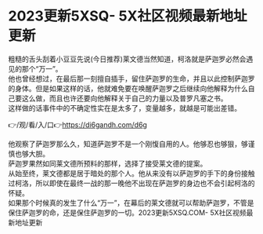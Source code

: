 # 2023更新5XSQ- 5X社区视频最新地址更新
粗糙的舌头刮着小豆豆先说(今日推荐)莱文德当然知道，柯洛就是萨迦罗必然会遇见的那个“万一”。<br>
他也曾经想过，在最后那一刻擅自插手，留住萨迦罗的生命，并且以此控制萨迦罗的身体。但是如果这样的话，他就难免要在唤醒萨迦罗之后继续向他解释为什么自己要这么做，而且也许还要向他解释关于自己的力量以及普罗凡塞之书。<br>
这样做的话事件中的不确定性实在是太多了，变量越多，就越是可能出差错。<br>

👉/观/看/入/口👉https://di6gandh.com/d6g<br>

他观察了萨迦罗那么久，知道萨迦罗不是一个刚愎自用的人。他够忍也够狠，够谨慎也够大胆。<br>
萨迦罗果然如同莱文德所预料的那样，选择了接受莱文德的提案。<br>
从始至终，莱文德都是居于暗处的那个人。他从来没有以萨迦罗的手下的身份接触过柯洛，所以即使在最终一战的那一晚他不出现在萨迦罗的身边也不会引起柯洛的怀疑。<br>
如果那个时候真的发生了什么“万一”，在幕后的莱文德就可以帮助萨迦罗，不管是保住萨迦罗的命，还是保住萨迦罗的一切。2023更新5XSQ.COM- 5X社区视频最新地址更新<br>
